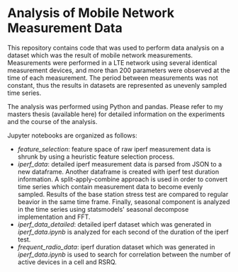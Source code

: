 # Analysis of Mobile Network Measurement Data

This repository contains code that was used to perform data analysis on a dataset which was the result of mobile network measurements. Measurements were performed in a LTE network using several identical measurement devices, and more than 200 parameters were observed at the time of each measurement. The period between measurements was not constant, thus the results in datasets are represented as unevenly sampled time series.

The analysis was performed using Python and pandas. Please refer to my masters thesis (available here) for detailed information on the experiments and the course of the analysis.

Jupyter notebooks are organized as follows:
  - *feature_selection*: feature space of raw iperf measurement data is shrunk by using a heuristic feature selection process.
  - *iperf_data*: detailed iperf measurement data is parsed from JSON to a new dataframe. Another dataframe is created with iperf test duration information. A split-apply-combine approach is used in order to convert time series which contain measurement data to become evenly sampled. Results of the base station stress test are compared to regular beavior in the same time frame. Finally, seasonal component is analyzed in the time series using statsmodels' seasonal decompose implementation and FFT.
  - *iperf_data_detailed*: detailed iperf dataset which was generated in *iperf_data.ipynb* is analyzed for each second of the duration of the iperf test.
  - *frequent_radio_data*: iperf duration dataset which was generated in *iperf_data.ipynb* is used to search for correlation between the number of active devices in a cell and RSRQ.

